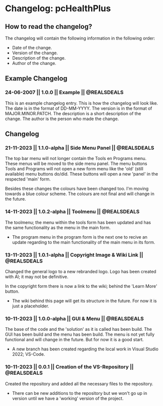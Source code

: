 # Changelog: pcHealthPlus

## How to read the changelog?
The changelog will contain the following information in the following order:
- Date of the change.
- Version of the change.
- Description of the change.
- Author of the change.

## Example Changelog

### 24-06-2007 || 1.0.0 || Example || @REALSDEALS
This is an example changelog entry. This is how the changelog will look like. The date is in the format of DD-MM-YYYY. The version is in the format of MAJOR.MINOR.PATCH. The description is a short description of the change. The author is the person who made the change.

## Changelog

### 21-11-2023 || 1.1.0-alpha || Side Menu Panel || @REALSDEALS
The top bar menu will not longer contain the Tools en Programs menu. These menus will be moved to the side menu panel. The menu buttons Tools and Programs will not open a new form menu like the 'old' (still available) menu buttons do/did. These buttons will open a new 'panel' in the respected 'main' form.

Besides these changes the colours have been changed too. I'm moving towards a blue colour scheme. The colours are not final and will change in the future.

### 14-11-2023 || 1.0.2-alpha || Toolmenu || @REALSDEALS
The toolmenu; the menu within the tools form has been updated and has the same functionality as the menu in the main form.
- The program menu in the program form is the next one to recive an update regarding to the main functionality of the main menu in its form.

### 13-11-2023 || 1.0.1-alpha || Copyright Image & Wiki Link || @REALSDEALS
Changed the general logo to a new rebranded logo. Logo has been created with AI; it may not be definitive.

In the copyright form there is now a link to the wiki; behind the 'Learn More' button.
- The wiki behind this page will get its structure in the future. For now it is just a placeholder.

### 10-11-2023 || 1.0.0-alpha || GUI & Menu || @REALSDEALS
The base of the code and the 'solution' as it is called has been build.
The GUI has been build and the menu has been build. The menu is not yet fully functional and will change in the future. But for now it is a good start.

- A new branch has been created regarding the local work in Visual Studio 2022; VS-Code.

### 10-11-2023 || 0.0.1 || Creation of the VS-Repository || @REALSDEALS
Created the repository and added all the necessary files to the repository.
- There can be new additions to the repository but we won't go up in version until we have a 'working' version of the project.